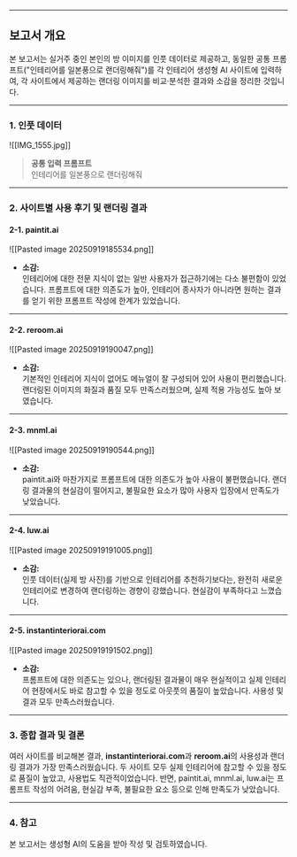 
---
## 보고서 개요

본 보고서는 실거주 중인 본인의 방 이미지를 인풋 데이터로 제공하고, 동일한 공통 프롬프트("인테리어를 일본풍으로 랜더링해줘")를 각 인테리어 생성형 AI 사이트에 입력하여, 각 사이트에서 제공하는 랜더링 이미지를 비교·분석한 결과와 소감을 정리한 것입니다.

---

### 1. 인풋 데이터

![[IMG_1555.jpg]]

> **공통 입력 프롬프트**  
> 인테리어를 일본풍으로 랜더링해줘

---

### 2. 사이트별 사용 후기 및 랜더링 결과

#### 2-1. paintit.ai

![[Pasted image 20250919185534.png]]

- **소감:**  
  인테리어에 대한 전문 지식이 없는 일반 사용자가 접근하기에는 다소 불편함이 있었습니다. 프롬프트에 대한 의존도가 높아, 인테리어 종사자가 아니라면 원하는 결과를 얻기 위한 프롬프트 작성에 한계가 있었습니다.

---

#### 2-2. reroom.ai

![[Pasted image 20250919190047.png]]

- **소감:**  
  기본적인 인테리어 지식이 없어도 메뉴얼이 잘 구성되어 있어 사용이 편리했습니다. 랜더링된 이미지의 화질과 품질 모두 만족스러웠으며, 실제 적용 가능성도 높아 보였습니다.

---

#### 2-3. mnml.ai

![[Pasted image 20250919190544.png]]

- **소감:**  
  paintit.ai와 마찬가지로 프롬프트에 대한 의존도가 높아 사용이 불편했습니다. 랜더링 결과물의 현실감이 떨어지고, 불필요한 요소가 많아 사용자 입장에서 만족도가 낮았습니다.

---

#### 2-4. luw.ai

![[Pasted image 20250919191005.png]]

- **소감:**  
  인풋 데이터(실제 방 사진)를 기반으로 인테리어를 추천하기보다는, 완전히 새로운 인테리어로 변경하여 랜더링하는 경향이 강했습니다. 현실감이 부족하다고 느꼈습니다.

---

#### 2-5. instantinteriorai.com

![[Pasted image 20250919191502.png]]

- **소감:**  
  프롬프트에 대한 의존도는 있으나, 랜더링된 결과물이 매우 현실적이고 실제 인테리어 현장에서도 바로 참고할 수 있을 정도로 아웃풋의 품질이 높았습니다. 사용성 및 결과 모두 만족스러웠습니다.

---

### 3. 종합 결과 및 결론

여러 사이트를 비교해본 결과, **instantinteriorai.com**과 **reroom.ai**의 사용성과 랜더링 결과가 가장 만족스러웠습니다. 두 사이트 모두 실제 인테리어에 참고할 수 있을 정도로 품질이 높았고, 사용법도 직관적이었습니다. 반면, paintit.ai, mnml.ai, luw.ai는 프롬프트 작성의 어려움, 현실감 부족, 불필요한 요소 등으로 인해 만족도가 낮았습니다.

---

### 4. 참고

본 보고서는 생성형 AI의 도움을 받아 작성 및 검토하였습니다.
